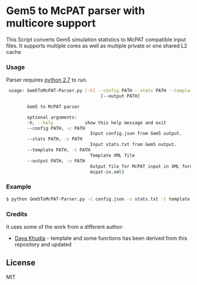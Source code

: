 # Gem5 to McPAT parser with multicore support



This Script converts Gem5 simulation statistics to McPAT compatible input files. It supports multiple cores as well as multiple private or one shared L2 cache



### Usage

Parser requires [python 2.7](https://www.python.org/download/releases/2.7/) to run.



```sh
 usage: Gem5ToMcPAT-Parser.py [-h] --config PATH --stats PATH --template PATH
                                    [--output PATH]

        Gem5 to McPAT parser

        optional arguments:
        -h, --help            show this help message and exit
        --config PATH, -c PATH
                                Input config.json from Gem5 output.
        --stats PATH, -s PATH
                                Input stats.txt from Gem5 output.
        --template PATH, -t PATH
                                Template XML file
        --output PATH, -o PATH
                                Output file for McPAT input in XML format (default:
                                mcpat-in.xml)
```

### Example

```sh
$ python Gem5ToMcPAT-Parser.py -c config.json -s stats.txt -t template.xml
```
### Credits

It uses some of the work from a different author:

* [Daya Khudia] - template and some functions has been derived from this repository and updated

License
----

MIT



[//]: # (These are reference links used in the body of this note and get stripped out when the markdown processor does its job. There is no need to format nicely because it shouldn't be seen. Thanks SO - http://stackoverflow.com/questions/4823468/store-comments-in-markdown-syntax)


   
   [Daya Khudia]: <https://bitbucket.org/dskhudia/gem5tomcpat/>

